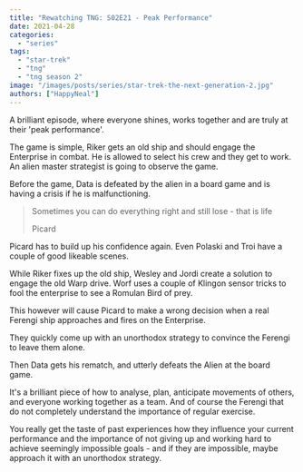 ```yaml
---
title: "Rewatching TNG: S02E21 - Peak Performance"
date: 2021-04-28
categories: 
  - "series"
tags: 
  - "star-trek"
  - "tng"
  - "tng season 2"
image: "/images/posts/series/star-trek-the-next-generation-2.jpg"
authors: ["HappyNeal"]
---
```


A brilliant episode, where everyone shines, works together and are truly at their 'peak performance'.

The game is simple, Riker gets an old ship and should engage the Enterprise in combat. He is allowed to select his crew and they get to work. An alien master strategist is going to observe the game.

Before the game, Data is defeated by the alien in a board game and is having a crisis if he is malfunctioning.

> Sometimes you can do everything right and still lose - that is life
>
> Picard

Picard has to build up his confidence again. Even Polaski and Troi have a couple of good likeable scenes.

While Riker fixes up the old ship, Wesley and Jordi create a solution to engage the old Warp drive. Worf uses a couple of Klingon sensor tricks to fool the enterprise to see a Romulan Bird of prey.

This however will cause Picard to make a wrong decision when a real Ferengi ship approaches and fires on the Enterprise.

They quickly come up with an unorthodox strategy to convince the Ferengi to leave them alone.

Then Data gets his rematch, and utterly defeats the Alien at the board game.

It's a brilliant piece of how to analyse, plan, anticipate movements of others, and everyone working together as a team. And of course the Ferengi that do not completely understand the importance of regular exercise.

You really get the taste of past experiences how they influence your current performance and the importance of not giving up and working hard to achieve seemingly impossible goals - and if they are impossible, maybe approach it with an unorthodox strategy.
